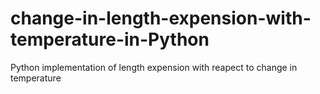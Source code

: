 # change-in-length-expension-with-temperature-in-Python
Python implementation of length expension with reapect to change in temperature
